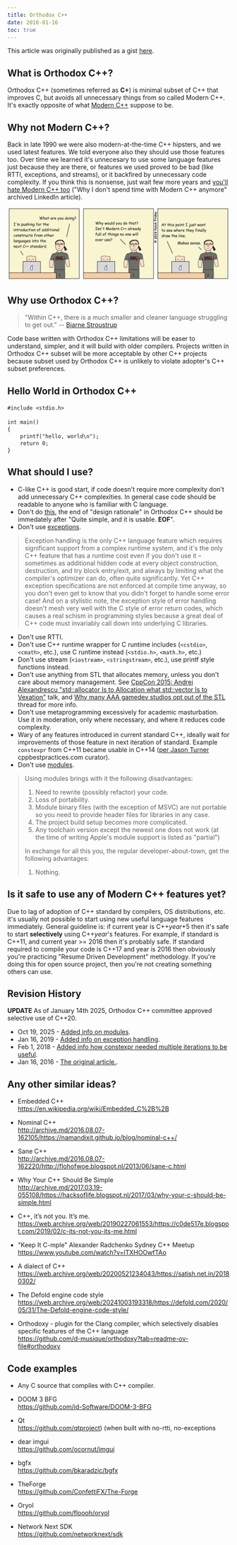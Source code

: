 ```yaml
---
title: Orthodox C++
date: 2016-01-16
toc: true
---
```


This article was originally published as a gist [here](https://gist.github.com/bkaradzic/2e39896bc7d8c34e042b).

## What is Orthodox C++?

Orthodox C++ (sometimes referred as **C+**) is minimal subset of C++ that improves C, but avoids all unnecessary things from so called Modern C++. It's exactly opposite of what [Modern C++](https://stackoverflow.com/questions/3661237/what-is-modern-c) suppose to be.

## Why not Modern C++?

Back in late 1990 we were also modern-at-the-time C++ hipsters, and we used latest features. We told everyone also they should use those features too. Over time we learned it's unnecesary to use some language features just because they are there, or features we used proved to be bad (like RTTI, exceptions, and streams), or it backfired by unnecessary code complexity. If you think this is nonsense, just wait few more years and [you'll hate Modern C++ too](http://archive.md/2016.05.17-214038/https://www.linkedin.com/pulse/why-i-dont-spend-time-modern-c-anymore-henrique-bucher-phd) ("Why I don't spend time with Modern C++ anymore" archived LinkedIn article).

<div style="text-align: center;">

![d0pfbigxcaeip0m](53454879-839a6480-39dd-11e9-9915-41baca494461.jpg)

</div>

## Why use Orthodox C++?

> "Within C++, there is a much smaller and cleaner language struggling to get out." -- [Bjarne Stroustrup](https://web.archive.org/web/20201128151900/https://www.stroustrup.com/quotes.html#:~:text=%22Within%20C++,to%20get%20out%22.)

Code base written with Orthodox C++ limitations will be easer to understand, simpler, and it will build with older compilers. Projects written in Orthodox C++ subset will be more acceptable by other C++ projects because subset used by Orthodox C++ is unlikely to violate adopter's C++ subset preferences.

## Hello World in Orthodox C++

	#include <stdio.h>

	int main()
	{
	    printf("hello, world\n");
	    return 0;
	}

## What should I use?

 - C-like C++ is good start, if code doesn't require more complexity don't add unnecessary C++ complexities. In general case code should be readable to anyone who is familiar with C language.
 - Don't do [this](http://archive.md/2014.04.28-125041/http://www.boost.org/doc/libs/1_55_0/libs/geometry/doc/html/geometry/design.html), the end of "design rationale" in Orthodox C++ should be immedately after "Quite simple, and it is usable. **EOF**".
 - Don't use [exceptions](https://web.archive.org/web/20190116034706/http://www.lighterra.com/papers/exceptionsharmful/).
 
> Exception handling is the only C++ language feature which requires significant support from a complex runtime system, and it's the only C++ feature that has a runtime cost even if you don't use it – sometimes as additional hidden code at every object construction, destruction, and try block entry/exit, and always by limiting what the compiler's optimizer can do, often quite significantly. Yet C++ exception specifications are not enforced at compile time anyway, so you don't even get to know that you didn't forget to handle some error case! And on a stylistic note, the exception style of error handling doesn't mesh very well with the C style of error return codes, which causes a real schism in programming styles because a great deal of C++ code must invariably call down into underlying C libraries.

 - Don't use RTTI.
 - Don't use C++ runtime wrapper for C runtime includes (`<cstdio>`, `<cmath>`, etc.), use C runtime instead (`<stdio.h>`, `<math.h>`, etc.)
 - Don't use stream (`<iostream>`, `<stringstream>`, etc.), use printf style functions instead.
 - Don't use anything from STL that allocates memory, unless you don't care about memory management. See [CppCon 2015: Andrei Alexandrescu "std::allocator Is to Allocation what std::vector Is to Vexation"](https://www.youtube.com/watch?v=LIb3L4vKZ7U) talk, and [Why many AAA gamedev studios opt out of the STL](https://web.archive.org/web/20220227163717/https://threadreaderapp.com/thread/1497768472184430600.html) thread for more info. 
 - Don't use metaprogramming excessively for academic masturbation. Use it in moderation, only where necessary, and where it reduces code complexity.
 - Wary of any features introduced in current standard C++<year>, ideally wait for improvements of those feature in next iteration of standard. Example `constexpr` from C++11 became usable in C++14 ([per Jason Turner](http://archive.md/2018.02.01-171248/https://twitter.com/lefticus/status/958931109009440768) cppbestpractices.com curator).
 - Don't use [modules](https://web.archive.org/web/20251019163438/https://nibblestew.blogspot.com/2025/08/we-need-to-seriously-think-about-what.html).

> Using modules brings with it the following disadvantages:
>
>   1. Need to rewrite (possibly refactor) your code.
>   2. Loss of portability.
>   3. Module binary files (with the exception of MSVC) are not portable so you need to provide header files for libraries in any case.
>   4. The project build setup becomes more complicated.
>   5. Any toolchain version except the newest one does not work (at the time of writing Apple's module support is listed as "partial")
>
> In exchange for all this you, the regular developer-about-town, get the following advantages:
>
>   1. Nothing.

## Is it safe to use any of Modern C++<year> features yet?

Due to lag of adoption of C++ standard by compilers, OS distributions, etc. it's usually not possible to start using new useful language features immediately. General guideline is: if current year is C++_year_+5 then it's safe to start **selectively** using C++_year_'s features. For example, if standard is C++11, and current year >= 2016 then it's probably safe. If standard required to compile your code is C++17 and year is 2016 then obviously you're practicing "Resume Driven Development" methodology. If you're doing this for open source project, then you're not creating something others can use.

## Revision History

**UPDATE** As of January 14th 2025, Orthodox C++ committee approved selective use of C++20.

 - Oct 19, 2025 - [Added info on modules](/posts/orthodoxc++/#:~:text=Don%E2%80%99t%20use%20modules.,Nothing.).
 - Jan 16, 2019 - [Added info on exception handling](/posts/orthodoxc++/#:~:text=Don%E2%80%99t%20use%20exceptions.,C%20libraries.).
 - Feb  1, 2018 - [Added info how constexpr needed multiple iterations to be useful](/posts/orthodoxc++/#:~:text=Wary%20of%20any,curator).
 - Jan 16, 2016 - [The original article.](https://gist.github.com/bkaradzic/2e39896bc7d8c34e042b/efe7b7470a488d7752ca28c87146d80d83b3e71b).

## Any other similar ideas?

 - Embedded C++  
   https://en.wikipedia.org/wiki/Embedded_C%2B%2B

 - Nominal C++  
   http://archive.md/2016.08.07-162105/https://namandixit.github.io/blog/nominal-c++/

 - Sane C++  
   http://archive.md/2016.08.07-162220/http://flohofwoe.blogspot.nl/2013/06/sane-c.html

 - Why Your C++ Should Be Simple  
   http://archive.md/2017.03.19-055108/https://hacksoflife.blogspot.nl/2017/03/why-your-c-should-be-simple.html

 - C++, it’s not you. It’s me.  
   https://web.archive.org/web/20190227061553/https://c0de517e.blogspot.com/2019/02/c-its-not-you-its-me.html

 - "Keep It C-mple" Alexander Radchenko Sydney C++ Meetup  
   https://www.youtube.com/watch?v=lTXHOOwfTAo

 - A dialect of C++  
   https://web.archive.org/web/20200521234043/https://satish.net.in/20180302/

 - The Defold engine code style  
   https://web.archive.org/web/20241003193318/https://defold.com/2020/05/31/The-Defold-engine-code-style/

 - Orthodoxy - plugin for the Clang compiler, which selectively disables specific features of the C++ language  
   https://github.com/d-musique/orthodoxy?tab=readme-ov-file#orthodoxy
 
## Code examples

 - Any C source that compiles with C++ compiler.

 - DOOM 3 BFG  
   https://github.com/id-Software/DOOM-3-BFG

 - Qt  
   https://github.com/qtproject) (when built with no-rtti, no-exceptions

 - dear imgui  
   https://github.com/ocornut/imgui

 - bgfx  
   https://github.com/bkaradzic/bgfx

 - TheForge  
   https://github.com/ConfettiFX/The-Forge

 - Oryol  
   https://github.com/floooh/oryol

 - Network Next SDK  
   https://github.com/networknext/sdk
